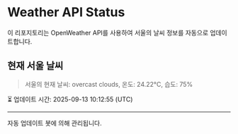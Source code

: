 
# Weather API Status

이 리포지토리는 OpenWeather API를 사용하여 서울의 날씨 정보를 자동으로 업데이트합니다.

## 현재 서울 날씨
> 서울의 현재 날씨: overcast clouds, 온도: 24.22°C, 습도: 75%

⏳ 업데이트 시간: 2025-09-13 10:12:55 (UTC)

---
자동 업데이트 봇에 의해 관리됩니다.
